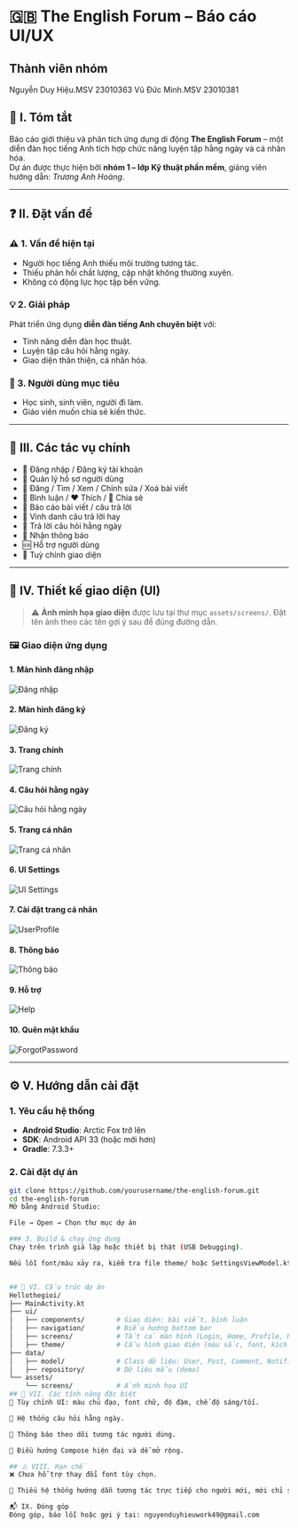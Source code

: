 # 🇬🇧 The English Forum – Báo cáo UI/UX

## Thành viên nhóm
Nguyễn Duy Hiệu.MSV 23010363
Vũ Đức Minh.MSV 23010381
## 📝 I. Tóm tắt

Báo cáo giới thiệu và phân tích ứng dụng di động **The English Forum** – một diễn đàn học tiếng Anh tích hợp chức năng luyện tập hằng ngày và cá nhân hóa.  
Dự án được thực hiện bởi **nhóm 1 – lớp Kỹ thuật phần mềm**, giảng viên hướng dẫn: *Trương Anh Hoàng*.

---

## ❓ II. Đặt vấn đề

### ⚠️ 1. Vấn đề hiện tại

- Người học tiếng Anh thiếu môi trường tương tác.
- Thiếu phản hồi chất lượng, cập nhật không thường xuyên.
- Không có động lực học tập bền vững.

### 💡 2. Giải pháp

Phát triển ứng dụng **diễn đàn tiếng Anh chuyên biệt** với:

- Tính năng diễn đàn học thuật.
- Luyện tập câu hỏi hằng ngày.
- Giao diện thân thiện, cá nhân hóa.

### 👥 3. Người dùng mục tiêu

- Học sinh, sinh viên, người đi làm.
- Giáo viên muốn chia sẻ kiến thức.

---

## 🧩 III. Các tác vụ chính

- 🔐 Đăng nhập / Đăng ký tài khoản  
- 👤 Quản lý hồ sơ người dùng  
- 📝 Đăng / Tìm / Xem / Chỉnh sửa / Xoá bài viết  
- 💬 Bình luận / ❤️ Thích / 🔗 Chia sẻ  
- 🚩 Báo cáo bài viết / câu trả lời  
- 🌟 Vinh danh câu trả lời hay  
- 📅 Trả lời câu hỏi hằng ngày  
- 🔔 Nhận thông báo  
- 🆘 Hỗ trợ người dùng  
- 🎨 Tuỳ chỉnh giao diện

---

## 🎨 IV. Thiết kế giao diện (UI)

> ⚠️ **Ảnh minh họa giao diện** được lưu tại thư mục `assets/screens/`. Đặt tên ảnh theo các tên gợi ý sau để đúng đường dẫn.

### 🖼️ Giao diện ứng dụng

#### 1. Màn hình đăng nhập  
![Đăng nhập](assets\login.png)

#### 2. Màn hình đăng ký  
![Đăng ký](assets\register.png)

#### 3. Trang chính  
![Trang chính](assets\home.png)

#### 4. Câu hỏi hằng ngày  
![Câu hỏi hằng ngày](assets\dailyquestions.png)

#### 5. Trang cá nhân  
![Trang cá nhân](assets\profile.png)

#### 6. UI Settings  
![UI Settings](assets\uisetting.png)

#### 7. Cài đặt trang cá nhân  
![UserProfile](assets\userprofile.png)

#### 8. Thông báo  
![Thông báo](assets\notification.png)

#### 9. Hỗ trợ
![Help](assets\help.png)

#### 10. Quên mật khẩu 
![ForgotPassword](assets\forgotpassword.png)

---

## ⚙️ V. Hướng dẫn cài đặt

### 1. Yêu cầu hệ thống

- **Android Studio**: Arctic Fox trở lên
- **SDK**: Android API 33 (hoặc mới hơn)
- **Gradle**: 7.3.3+

### 2. Cài đặt dự án

```bash
git clone https://github.com/yourusername/the-english-forum.git
cd the-english-forum
Mở bằng Android Studio:

File → Open → Chọn thư mục dự án

### 3. Build & chạy ứng dụng
Chạy trên trình giả lập hoặc thiết bị thật (USB Debugging).

Nếu lỗi font/màu xảy ra, kiểm tra file theme/ hoặc SettingsViewModel.kt.


## 📁 VI. Cấu trúc dự án
Hellothegioi/
├── MainActivity.kt
├── ui/
│   ├── components/        # Giao diện: bài viết, bình luận
│   ├── navigation/        # Điều hướng bottom bar
│   ├── screens/           # Tất cả màn hình (Login, Home, Profile, Help,...)
│   ├── theme/             # Cấu hình giao diện (màu sắc, font, kích cỡ)
├── data/
│   ├── model/             # Class dữ liệu: User, Post, Comment, Notification
│   ├── repository/        # Dữ liệu mẫu (demo)
└── assets/
    └── screens/           # Ảnh minh họa UI
## 🚧 VII. Các tính năng đặc biệt
🎨 Tùy chỉnh UI: màu chủ đạo, font chữ, độ đậm, chế độ sáng/tối.

📅 Hệ thống câu hỏi hằng ngày.

🔔 Thông báo theo dõi tương tác người dùng.

🧭 Điều hướng Compose hiện đại và dễ mở rộng.

## ⚠️ VIII. Hạn chế
❌ Chưa hỗ trợ thay đổi font tùy chọn.

📖 Thiếu hệ thống hướng dẫn tương tác trực tiếp cho người mới, mới chỉ sử dụng mock data, chưa có local và cloud database

📬 IX. Đóng góp
Đóng góp, báo lỗi hoặc gợi ý tại: nguyenduyhieuwork49@gmail.com

